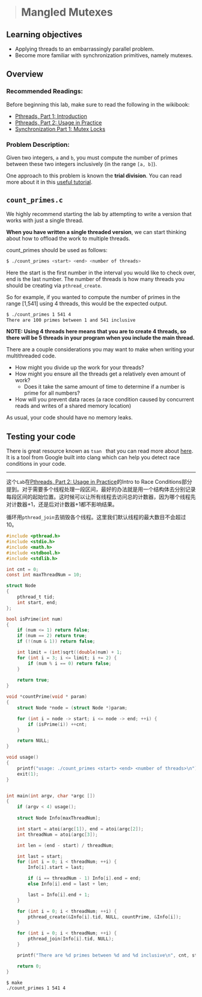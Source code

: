 > # Mangled Mutexes

## Learning objectives

- Applying threads to an embarrassingly parallel problem.
- Become more familiar with synchronization primitives, namely mutexes.

## Overview

### Recommended Readings:

Before beginning this lab, make sure to read the following in the wikibook:

- [Pthreads, Part 1: Introduction](https://github.com/angrave/SystemProgramming/wiki/Pthreads%2C-Part-1%3A-Introduction)
- [Pthreads, Part 2: Usage in Practice](https://github.com/angrave/SystemProgramming/wiki/Pthreads%2C-Part-2%3A-Usage-in-Practice)
- [Synchronization Part 1: Mutex Locks](https://github.com/angrave/SystemProgramming/wiki/Synchronization%2C-Part-1%3A-Mutex-Locks)

### Problem Description:

Given two integers, `a` and `b`, you must compute the number of primes between these two integers inclusively (in the range `[a, b]`).

One approach to this problem is known the **trial division**. You can read more about it in this [useful tutorial](https://www.khanacademy.org/computing/computer-science/cryptography/comp-number-theory/a/trial-division).

## `count_primes.c`

We highly recommend starting the lab by attempting to write a version that works with just a single thread.

**When you have written a single threaded version**, we can start thinking about how to offload the work to multiple threads.

count_primes should be used as follows:

```bash
$ ./count_primes <start> <end> <number of threads>
```

Here the start is the first number in the interval you would like to check over, end is the last number. The number of threads is how many threads you should be creating via `pthread_create`.

So for example, if you wanted to compute the number of primes in the range [1,541] using 4 threads, this would be the expected output.

```bash
$ ./count_primes 1 541 4
There are 100 primes between 1 and 541 inclusive
```

**NOTE: Using 4 threads here means that you are to create 4 threads, so there will be 5 threads in your program when you include the main thread.**

There are a couple considerations you may want to make when writing your multithreaded code.

- How might you divide up the work for your threads?
- How might you ensure all the threads get a relatively even amount of work?
    - Does it take the same amount of time to determine if a number is prime for all numbers?
- How will you prevent data races (a race condition caused by concurrent reads and writes of a shared memory location)

As usual, your code should have no memory leaks.

## Testing your code

There is great resource known as `tsan ` that you can read more about [here](https://courses.engr.illinois.edu/cs241/sp2016/tsan). It is a tool from Google built into clang which can help you detect race conditions in your code.

------

这个`Lab`在[Pthreads, Part 2: Usage in Practice](https://github.com/angrave/SystemProgramming/wiki/Pthreads%2C-Part-2%3A-Usage-in-Practice)的Intro to Race Conditions部分提到。对于需要多个线程处理一段区间，最好的办法就是用一个结构体去分别记录每段区间的起始位置。这时候可以让所有线程去访问总的计数器，因为哪个线程先对计数器+1，还是后对计数器+1都不影响结果。

循环用`pthread_join`去销毁各个线程。这里我们默认线程的最大数目不会超过10。

```c
#include <pthread.h>
#include <stdio.h>
#include <math.h>
#include <stdbool.h>
#include <stdlib.h>

int cnt = 0;
const int maxThreadNum = 10;

struct Node
{
    pthread_t tid;
    int start, end;
};

bool isPrime(int num)
{
    if (num <= 1) return false;
    if (num == 2) return true;
    if (!(num & 1)) return false;

    int limit = (int)sqrt((double)num) + 1;
    for (int i = 3; i <= limit; i += 2) {
        if (num % i == 0) return false;
    }
       
    return true;
}

void *countPrime(void * param)
{
    struct Node *node = (struct Node *)param;

    for (int i = node -> start; i <= node -> end; ++i) {
        if (isPrime(i)) ++cnt;
    }

    return NULL;
}

void usage()
{
    printf("usage: ./count_primes <start> <end> <number of threads>\n");
    exit(1);
}


int main(int argv, char *argc [])
{
    if (argv < 4) usage();
    
    struct Node Info[maxThreadNum];

    int start = atoi(argc[1]), end = atoi(argc[2]);
    int threadNum = atoi(argc[3]);

    int len = (end - start) / threadNum;

    int last = start;
    for (int i = 0; i < threadNum; ++i) {
        Info[i].start = last;

        if (i == threadNum - 1) Info[i].end = end;
        else Info[i].end = last + len;

        last = Info[i].end + 1;
    }

    for (int i = 0; i < threadNum; ++i) {
        pthread_create(&Info[i].tid, NULL, countPrime, &Info[i]);
    }

    for (int i = 0; i < threadNum; ++i) {
        pthread_join(Info[i].tid, NULL);
    }

    printf("There are %d primes between %d and %d inclusive\n", cnt, start, end);

    return 0;
}
```

```bash
$ make
./count_primes 1 541 4
```


